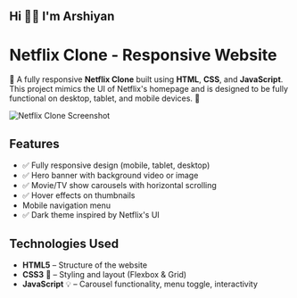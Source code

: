 ## Hi 👋🏻 I'm Arshiyan 

# Netflix Clone - Responsive Website

🚀 A fully responsive **Netflix Clone** built using **HTML**, **CSS**, and **JavaScript**. This project mimics the UI of Netflix's homepage and is designed to be fully functional on desktop, tablet, and mobile devices. 🚀

![Netflix Clone Screenshot](screenshot.png)

## Features

- ✅ Fully responsive design (mobile, tablet, desktop)
- ✅ Hero banner with background video or image
- ✅ Movie/TV show carousels with horizontal scrolling
- ✅ Hover effects on thumbnails
- Mobile navigation menu
- ✅ Dark theme inspired by Netflix's UI


## Technologies Used

- **HTML5** – Structure of the website
- **CSS3** 🎨 – Styling and layout (Flexbox & Grid)
- **JavaScript** 💡 – Carousel functionality, menu toggle, interactivity

